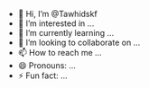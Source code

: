- 👋 Hi, I’m @Tawhidskf
- 👀 I’m interested in ...
- 🌱 I’m currently learning ...
- 💞️ I’m looking to collaborate on ...
- 📫 How to reach me ...
- 😄 Pronouns: ...
- ⚡ Fun fact: ...

<!---
Tawhidskf/Tawhidskf is a ✨ special ✨ repository because its `README.md` (this file) appears on your GitHub profile.
You can click the Preview link to take a look at your changes.
--->
